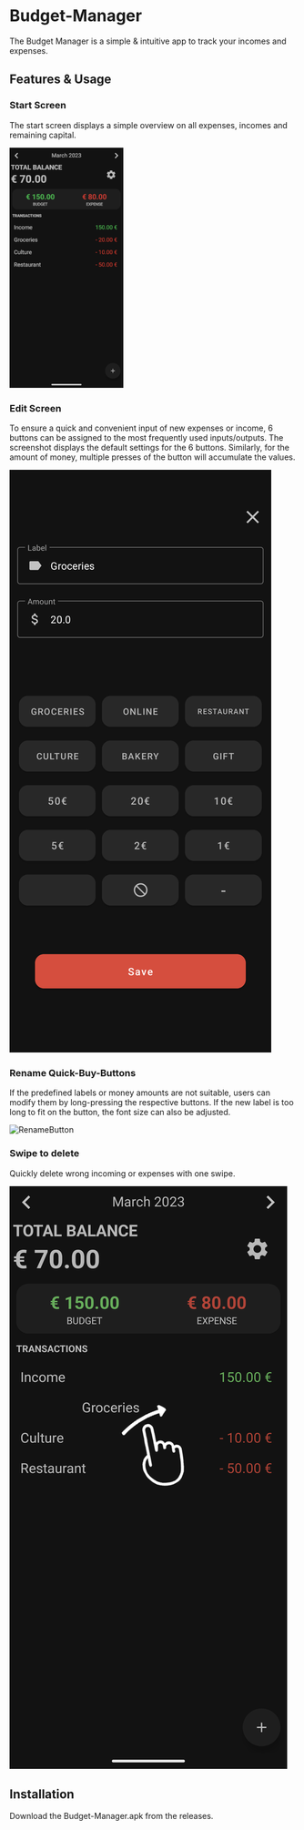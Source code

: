 # Budget-Manager
The Budget Manager is a simple & intuitive app to track your incomes and expenses. 

## Features & Usage
### Start Screen
The start screen displays a simple overview on all expenses, incomes and remaining capital.

![MainScreen](images/MainScreen.png)

### Edit Screen
To ensure a quick and convenient input of new expenses or income, 6 buttons can be assigned to the most frequently 
used inputs/outputs. The screenshot displays the default settings for the 6 buttons. Similarly, for the amount of money, 
multiple presses of the button will accumulate the values.

![EditScreen](images/EditScreen.png)

### Rename Quick-Buy-Buttons 
If the predefined labels or money amounts are not suitable, users can modify them by long-pressing the respective 
buttons. If the new label is too long to fit on the button, the font size can also be adjusted.

![RenameButton](images/RenameButton.png)

### Swipe to delete 
Quickly delete wrong incoming or expenses with one swipe.

![SwipeToDelete](images/SwipeToDelete.png)


## Installation
Download the Budget-Manager.apk from the releases.